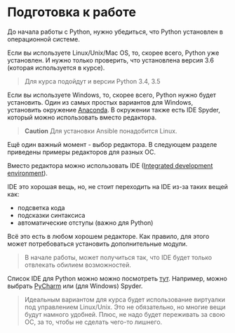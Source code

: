 # Подготовка к работе

До начала работы с Python, нужно убедиться, что Python установлен в операционной системе.

Если вы используете Linux/Unix/Mac OS, то, скорее всего, Python уже установлен. И нужно только проверить, что установлена версия 3.6 (которая используется в курсе).

> Для курса подойдут и версии Python 3.4, 3.5

Если вы используете Windows, то, скорее всего, Python нужно будет установить.
Один из самых простых вариантов для Windows, установить окружение [Anaconda](https://www.continuum.io/downloads).
В окружении также есть IDE Spyder, который можно использовать вместо редактора.

> **Caution** Для установки Ansible понадобится Linux.

Ещё один важный момент - выбор редактора. В следующем разделе приведены примеры редакторов для разных ОС.

Вместо редактора можно использовать IDE ([Integrated development environment](https://en.wikipedia.org/wiki/Integrated_development_environment)). 

IDE это хорошая вещь, но, не стоит переходить на IDE из-за таких вещей как:
* подсветка кода
* подсказки синтаксиса
* автоматические отступы (важно для Python)

Всё это есть в любом хорошем редакторе. Как правило, для этого может потребоваться установить дополнительные модули.

> В начале работы, может получиться так, что IDE будет только отвлекать обилием возможностей.

Список IDE для Python можно можно посмотреть [тут](https://wiki.python.org/moin/IntegratedDevelopmentEnvironments). Например, можно выбрать [PyCharm](http://www.jetbrains.com/pycharm/) или (для Windows) Spyder.


> Идеальным вариантом для курса будет использование виртуалки под управлением Linux/Unix. Это не обязательно, но многие вещи будут намного удобней. Плюс, не надо будет переживать за свою ОС, за то, чтобы не сделать чего-то лишнего.

